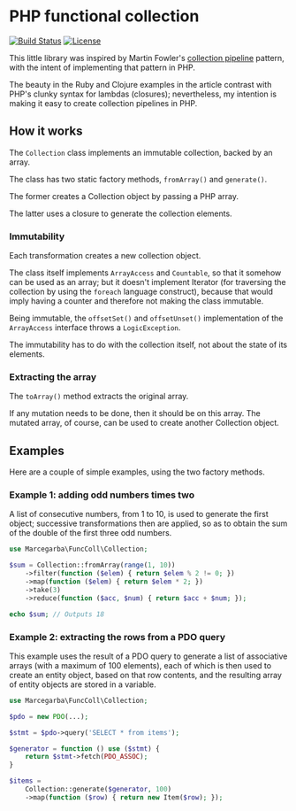 # PHP functional collection
[![Build Status](https://secure.travis-ci.org/marcegarba/funccoll.png?branch=master)](https://travis-ci.org/marcegarba/funccoll)
[![License](https://poser.pugx.org/marcegarba/funccoll/license.svg)](https://packagist.org/packages/marcegarba/funccoll)

This little library was inspired by Martin Fowler's [collection pipeline](http://martinfowler.com/articles/collection-pipeline/) pattern,
with the intent of implementing that pattern in PHP.

The beauty in the Ruby and Clojure examples in the article contrast with PHP's clunky syntax for lambdas (closures); nevertheless, my intention is making it easy to
create collection pipelines in PHP.

## How it works

The ```Collection``` class implements an immutable collection, backed by an array.

The class has two static factory methods, ```fromArray()``` and ```generate()```.

The former creates a Collection object by passing a PHP array.

The latter uses a closure to generate the collection elements.

### Immutability

Each transformation creates a new collection object.

The class itself implements ```ArrayAccess``` and ```Countable```, so that it somehow
can be used as an array; but it doesn't implement Iterator (for traversing the collection
by using the `foreach` language construct), because that would imply having a counter
and therefore not making the class immutable.

Being immutable, the ```offsetSet()``` and ```offsetUnset()``` implementation of the
```ArrayAccess``` interface throws a ```LogicException```.

The immutability has to do with the collection itself, not about the state of its elements.

### Extracting the array

The ```toArray()``` method extracts the original array.

If any mutation needs to be done, then it should be on this array. The mutated array,
of course, can be used to create another Collection object.

## Examples

Here are a couple of simple examples, using the two factory methods.

### Example 1: adding odd numbers times two

A list of consecutive numbers, from 1 to 10, is used to generate the first object;
successive transformations then are applied, so as to obtain the sum of the double
of the first three odd numbers.

```php
use Marcegarba\FuncColl\Collection;

$sum = Collection::fromArray(range(1, 10))
    ->filter(function ($elem) { return $elem % 2 != 0; })
    ->map(function ($elem) { return $elem * 2; })
    ->take(3)
    ->reduce(function ($acc, $num) { return $acc + $num; });

echo $sum; // Outputs 18
```

### Example 2: extracting the rows from a PDO query

This example uses the result of a PDO query to generate a list of associative
arrays (with a maximum of 100 elements), each of which is then used to create an
entity object, based on that row contents, and the resulting array of
entity objects are stored in a variable.

```php
use Marcegarba\FuncColl\Collection;

$pdo = new PDO(...);

$stmt = $pdo->query('SELECT * from items');

$generator = function () use ($stmt) {
    return $stmt->fetch(PDO_ASSOC);
}

$items =
    Collection::generate($generator, 100)
    ->map(function ($row) { return new Item($row); });

```
